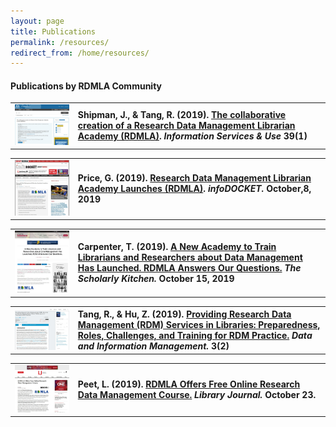 ```yaml
---
layout: page
title: Publications
permalink: /resources/
redirect_from: /home/resources/
---
```

#### Publications by RDMLA Community


<table>
  <tr><td rowspan="1" width="20%"><img src="/images/publications/2019/ISO_Paper.jpg" alt="isopaper"></td>
    <td><div><b>Shipman, J., & Tang, R. (2019). <a href ="https://content.iospress.com/articles/information-services-and-use/isu190050">The collaborative creation of a Research Data Management Librarian Academy (RDMLA)</a>. <i>Information Services & Use</i> 39(1)</b></div></td></tr>
</table>

<table>
  <tr><td rowspan="1" width="20%"><img src="/images/publications/2019/infoB_paper.jpg" alt="infoB"></td>
    <td><div><b>Price, G. (2019). <a href ="https://www.infodocket.com/2019/10/08/research-data-management-librarian-academy-launches-rdmla/">Research Data Management Librarian Academy Launches (RDMLA)</a>. <i>infoDOCKET.</i> October,8, 2019</b></div></td></tr>
</table>

<table>
  <tr><td rowspan="1" width="20%"><img src="/images/publications/2019/schorlarlyK_paper.jpg" alt="schorlarlyK"></td>
    <td><div><b>Carpenter, T. (2019). <a href ="https://scholarlykitchen.sspnet.org/2019/10/15/a-new-academy-to-train-librarians-about-research-data-management/">A New Academy to Train Librarians and Researchers about Data Management Has Launched. RDMLA Answers Our Questions.</a> <i>The Scholarly Kitchen.</i> October 15, 2019</b></div></td></tr>
</table>

<table>
  <tr><td rowspan="1" width="20%"><img src="/images/publications/2019/DIM_paper.jpg" alt="DIM paper"></td>
    <td><div><b>Tang, R., & Hu, Z. (2019). <a href ="https://doi.org/10.2478/dim-2019-0009">Providing Research Data Management (RDM) Services in Libraries: Preparedness, Roles, Challenges, and Training for RDM Practice.</a> <i>Data and Information Management.</i> 3(2)</b></div></td></tr>
</table>

<table>
  <tr><td rowspan="1" width="20%"><img src="/images/publications/2019/lj_paper.jpg" alt="Library Journal paper"></td>
    <td><div><b>Peet, L. (2019). <a href ="https://www.libraryjournal.com/?detailStory=RDMLA-Offers-Free-Online-Research-Data-Management-Course">RDMLA Offers Free Online Research Data Management Course.</a> <i>Library Journal.</i> October 23.</b></div></td></tr>
</table>
